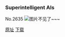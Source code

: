 ### Superintelligent AIs
No.2635
![图片不见了~~~](https://imgs.xkcd.com/comics/superintelligent_ais.png)

[原址](https://xkcd.com//2635) [下载](https://imgs.xkcd.com/comics/superintelligent_ais.png)

